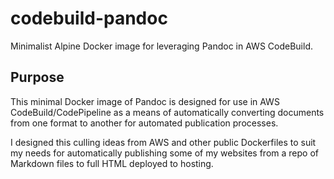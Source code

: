 # codebuild-pandoc

Minimalist Alpine Docker image for leveraging Pandoc in AWS CodeBuild.

## Purpose

This minimal Docker image of Pandoc is designed for use in AWS CodeBuild/CodePipeline as a means of automatically converting documents from one format to another for automated publication processes.

I designed this culling ideas from AWS and other public Dockerfiles to suit my needs for automatically publishing some of my websites from a repo of Markdown files to full HTML deployed to hosting.
